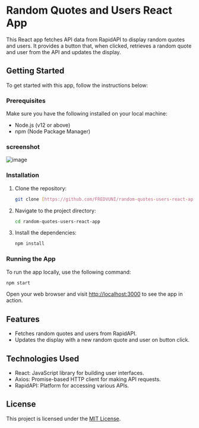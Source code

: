 # Random Quotes and Users React App

This React app fetches API data from RapidAPI to display random quotes and users. It provides a button that, when clicked, retrieves a random quote and user from the API and updates the display.

## Getting Started

To get started with this app, follow the instructions below:

### Prerequisites

Make sure you have the following installed on your local machine:

- Node.js (v12 or above)
- npm (Node Package Manager)

### screenshot
![image](https://github.com/user-attachments/assets/d77d3e36-400e-4f26-86a2-f5ae3502410f)


### Installation

1. Clone the repository:

   ```bash
   git clone [https://github.com/FREDVUNI/random-quotes-users-react-app.git](https://github.com/FREDVUNI/react-fetch-api)
   ```

2. Navigate to the project directory:

   ```bash
   cd random-quotes-users-react-app
   ```

3. Install the dependencies:

   ```bash
   npm install
   ```

### Running the App

To run the app locally, use the following command:

```bash
npm start
```

Open your web browser and visit [http://localhost:3000](http://localhost:3000) to see the app in action.

## Features

- Fetches random quotes and users from RapidAPI.
- Updates the display with a new random quote and user on button click.

## Technologies Used

- React: JavaScript library for building user interfaces.
- Axios: Promise-based HTTP client for making API requests.
- RapidAPI: Platform for accessing various APIs.

## License

This project is licensed under the [MIT License](LICENSE).
